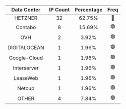 | Data Center | IP Count | Percentage | Freq |
|:------------:|:--------:|:-----------:|:-----:|
| HETZNER | 32 | 62.75% | 🔴 |
| Contabo | 8 | 15.69% | 🟢 |
| OVH | 2 | 3.92% | 🟢 |
| DIGITALOCEAN | 1 | 1.96% | 🟢 |
| Google-Cloud | 1 | 1.96% | 🟢 |
| Interserver | 1 | 1.96% | 🟢 |
| LeaseWeb | 1 | 1.96% | 🟢 |
| Netcup | 1 | 1.96% | 🟢 |
| OTHER | 4 | 7.84% | 🟢 |